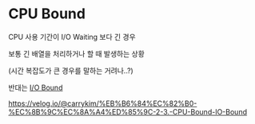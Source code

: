# CPU Bound
CPU 사용 기간이 I/O Waiting 보다 긴 경우

보통 긴 배열을 처리하거나 할 때 발생하는 상황

(시간 복잡도가 큰 경우를 말하는 거려나..?)

반대는 [I/O Bound](IO_Bound)

https://velog.io/@carrykim/%EB%B6%84%EC%82%B0-%EC%8B%9C%EC%8A%A4%ED%85%9C-2-3.-CPU-Bound-IO-Bound